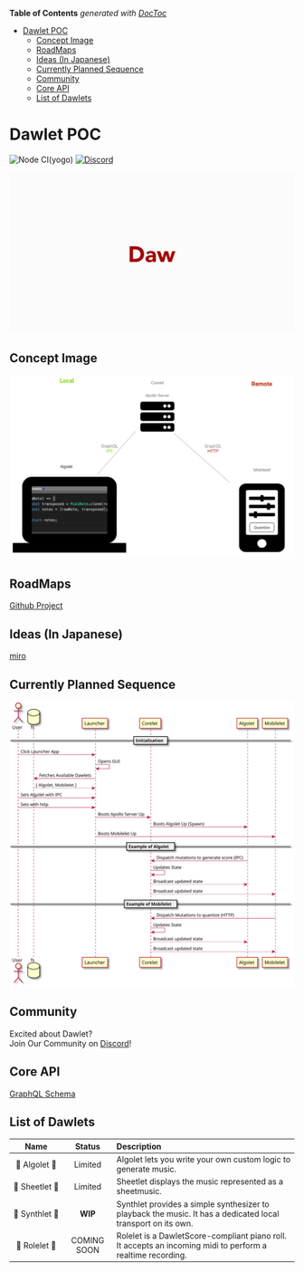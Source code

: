 <!-- START doctoc generated TOC please keep comment here to allow auto update -->
<!-- DON'T EDIT THIS SECTION, INSTEAD RE-RUN doctoc TO UPDATE -->
**Table of Contents**  *generated with [DocToc](https://github.com/thlorenz/doctoc)*

- [Dawlet POC](#dawlet-poc)
  - [Concept Image](#concept-image)
  - [RoadMaps](#roadmaps)
  - [Ideas (In Japanese)](#ideas-in-japanese)
  - [Currently Planned Sequence](#currently-planned-sequence)
  - [Community](#community)
  - [Core API](#core-api)
  - [List of Dawlets](#list-of-dawlets)

<!-- END doctoc generated TOC please keep comment here to allow auto update -->

# Dawlet POC

![Node CI(yogo)](https://github.com/dawlet-team/dawlet-poc/workflows/Node%20CI(yogo)/badge.svg)
[![Discord](https://img.shields.io/discord/695758741655519273?color=%23606abb&label=Discord&style=appyor)](https://discord.gg/H6YFDsd)

![dawlet-logo](./assets/dawlet-logo-animation.gif)

## Concept Image

![concept](./assets/dawlet-poc-concept.png)

## RoadMaps

[Github Project](https://github.com/orgs/dawlet-team/projects/1)

## Ideas (In Japanese)

[miro](https://miro.com/app/board/o9J_ku1DEhQ=/)

## Currently Planned Sequence

![sequence](./assets/sequence.svg)

## Community

Excited about Dawlet?  
Join Our Community on [Discord](https://discord.gg/H6YFDsd)!

## Core API

[GraphQL Schema](https://dawlet-schema.now.sh/)

## List of Dawlets

|           Name           |   Status    | Description                                                                                                  |
| :----------------------: | :---------: | :----------------------------------------------------------------------------------------------------------- |
| 🚀&#160;Algolet&#160;🚀  |   Limited   | Algolet lets you write your own custom logic to generate music.                                              |
| 🎼&#160;Sheetlet&#160;🎼 |   Limited   | Sheetlet displays the music represented as a sheetmusic.                                                     |
| 🎸&#160;Synthlet&#160;🎸 | **WIP** | Synthlet provides a simple synthesizer to playback the music. It has a dedicated local transport on its own. |
| 🎹&#160;Rolelet&#160;🎹  | COMING SOON | Rolelet is a DawletScore-compliant piano roll. It accepts an incoming midi to perform a realtime recording.  |
